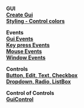 __GUI__  
__[Create Gui](/Documentation/gui)__  __[Styling - Control colors](/Documentation/style)__  __Events__  __[Gui Events](/Documentation/events/gui-events)__  __[Key press Events](/Documentation/events/key-press)__  __[Mouse Events](/Documentation/events/mouse-events)__  __[Window Events](/Documentation/events/window-events)__  __Controls__  
__[Button, Edit, Text, Checkbox](Documentation/controls/controls-main#basic-controls)__  
__[Dropdown, Radio, ListBox](Documentation/controls/controls-main#items-controls)__  __Control of Controls__  __[GuiControl](Documentation/controls/controls-guicontrol)__    